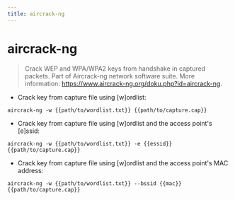 ```yaml
---
title: aircrack-ng
---
```

# aircrack-ng

> Crack WEP and WPA/WPA2 keys from handshake in captured packets.
> Part of Aircrack-ng network software suite.
> More information: <https://www.aircrack-ng.org/doku.php?id=aircrack-ng>.

- Crack key from capture file using [w]ordlist:

`aircrack-ng -w {{path/to/wordlist.txt}} {{path/to/capture.cap}}`

- Crack key from capture file using [w]ordlist and the access point's [e]ssid:

`aircrack-ng -w {{path/to/wordlist.txt}} -e {{essid}} {{path/to/capture.cap}}`

- Crack key from capture file using [w]ordlist and the access point's MAC address:

`aircrack-ng -w {{path/to/wordlist.txt}} --bssid {{mac}} {{path/to/capture.cap}}`
